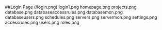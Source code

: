 ##Login Page
(/login.png)
login1.png
homepage.png
projects.png
database.png
databaseaccessrules.png
databasemon.png
databaseusers.png
schedules.png
servers.png
servermon.png
settings.png
accessrules.png
users.png
roles.png
